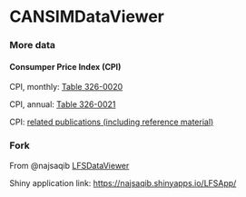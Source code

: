 # CANSIMDataViewer

### More data


#### Consumper Price Index (CPI)

CPI, monthly: [Table 326-0020](http://www5.statcan.gc.ca/cansim/a26?id=3260020)

CPI, annual: [Table 326-0021](http://www5.statcan.gc.ca/cansim/a26?id=3260021)

CPI: [related publications (including reference material)](http://www5.statcan.gc.ca/cansim/a34?lang=eng&mode=onlineCatalogProds&id=3260020&pattern=consumer+price+index&stByVal=2&p1=1&p2=-1)

### Fork

From @najsaqib [LFSDataViewer](https://github.com/najsaqib/LFSDataViewer)

Shiny application link: https://najsaqib.shinyapps.io/LFSApp/
